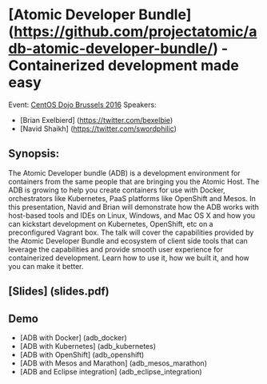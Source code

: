 # [Atomic Developer Bundle] (https://github.com/projectatomic/adb-atomic-developer-bundle/) - Containerized development made easy
Event: [CentOS Dojo Brussels 2016](https://wiki.centos.org/Events/Dojo/Brussels2016)
Speakers: 
- [Brian Exelbierd] (https://twitter.com/bexelbie)
- [Navid Shaikh] (https://twitter.com/swordphilic)

## Synopsis:
The Atomic Developer bundle (ADB) is a development environment for containers from the same people that are bringing you the Atomic Host. The ADB is growing to help you create containers for use with Docker, orchestrators like Kubernetes, PaaS platforms like OpenShift and Mesos. In this presentation, Navid and Brian will demonstrate how the ADB works with host-based tools and IDEs on Linux, Windows, and Mac OS X and how you can kickstart development on Kubernetes, OpenShift, etc on a preconfigured Vagrant box. The talk will cover the capabilities provided by the Atomic Developer Bundle and ecosystem of client side tools that can leverage the capabilities and provide smooth user experience for containerized development. Learn how to use it, how we built it, and how you can make it better.

## [Slides] (slides.pdf)

## Demo

- [ADB with Docker] (adb_docker)
- [ADB with Kubernetes] (adb_kubernetes)
- [ADB with OpenShift] (adb_openshift)
- [ADB with Mesos and Marathon] (adb_mesos_marathon)
- [ADB and Eclipse integration] (adb_eclipse_integration)
